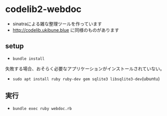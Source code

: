
# codelib2-webdoc

- sinatraによる雑な整理ツールを作っています
- http://codelib.ukibune.blue に同様のものがあります

## setup

- `bundle install`

失敗する場合、おそらく必要なアプリケーションがインストールされていない。
- `sudo apt install ruby ruby-dev gem sqlite3 libsqlite3-dev`(ubuntu)

## 実行

- `bundle exec ruby webdoc.rb`
